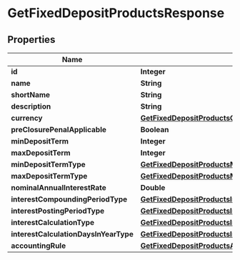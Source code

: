 
# GetFixedDepositProductsResponse

## Properties
Name | Type | Description | Notes
------------ | ------------- | ------------- | -------------
**id** | **Integer** |  |  [optional]
**name** | **String** |  |  [optional]
**shortName** | **String** |  |  [optional]
**description** | **String** |  |  [optional]
**currency** | [**GetFixedDepositProductsCurrency**](GetFixedDepositProductsCurrency.md) |  |  [optional]
**preClosurePenalApplicable** | **Boolean** |  |  [optional]
**minDepositTerm** | **Integer** |  |  [optional]
**maxDepositTerm** | **Integer** |  |  [optional]
**minDepositTermType** | [**GetFixedDepositProductsMinDepositTermType**](GetFixedDepositProductsMinDepositTermType.md) |  |  [optional]
**maxDepositTermType** | [**GetFixedDepositProductsMaxDepositTermType**](GetFixedDepositProductsMaxDepositTermType.md) |  |  [optional]
**nominalAnnualInterestRate** | **Double** |  |  [optional]
**interestCompoundingPeriodType** | [**GetFixedDepositProductsInterestCompoundingPeriodType**](GetFixedDepositProductsInterestCompoundingPeriodType.md) |  |  [optional]
**interestPostingPeriodType** | [**GetFixedDepositProductsInterestPostingPeriodType**](GetFixedDepositProductsInterestPostingPeriodType.md) |  |  [optional]
**interestCalculationType** | [**GetFixedDepositProductsInterestCalculationType**](GetFixedDepositProductsInterestCalculationType.md) |  |  [optional]
**interestCalculationDaysInYearType** | [**GetFixedDepositProductsInterestCalculationDaysInYearType**](GetFixedDepositProductsInterestCalculationDaysInYearType.md) |  |  [optional]
**accountingRule** | [**GetFixedDepositProductsAccountingRule**](GetFixedDepositProductsAccountingRule.md) |  |  [optional]



